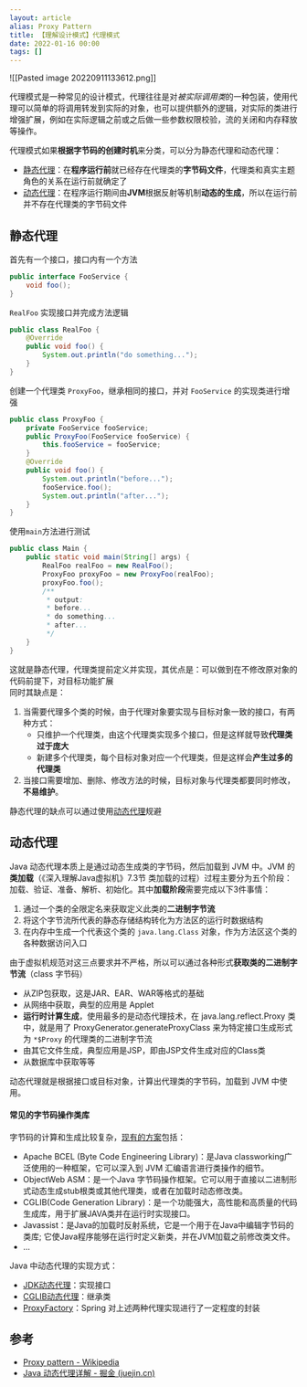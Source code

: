 ```yaml
---
layout: article  
alias: Proxy Pattern
title: 【理解设计模式】代理模式
date: 2022-01-16 00:00
tags: []
---
```


![[Pasted image 20220911133612.png]]

代理模式是一种常见的设计模式，代理往往是对*被实际调用类*的一种包装，使用代理可以简单的将调用转发到实际的对象，也可以提供额外的逻辑，对实际的类进行增强扩展，例如在实际逻辑之前或之后做一些参数权限校验，流的关闭和内存释放等操作。

代理模式如果**根据字节码的创建时机**来分类，可以分为静态代理和动态代理：
- [静态代理](#静态代理)：在**程序运行前**就已经存在代理类的**字节码文件**，代理类和真实主题角色的关系在运行前就确定了
- [动态代理](#动态代理)：在程序运行期间由**JVM**根据反射等机制**动态的生成**，所以在运行前并不存在代理类的字节码文件

## 静态代理
首先有一个接口，接口内有一个方法
```java
public interface FooService { 
    void foo();
}
```
`RealFoo` 实现接口并完成方法逻辑
```java
public class RealFoo {
    @Override
    public void foo() {
        System.out.println("do something...");
    }
}
```
创建一个代理类 `ProxyFoo`，继承相同的接口，并对 `FooService` 的实现类进行增强
```java
public class ProxyFoo {
    private FooService fooService;
    public ProxyFoo(FooService fooService) {
        this.fooService = fooService;
    }
    @Override
    public void foo() {
        System.out.println("before...");
        fooService.foo();
        System.out.println("after...");
    }
}
```
使用`main`方法进行测试

```java
public class Main {
    public static void main(String[] args) {
        RealFoo realFoo = new RealFoo();
        ProxyFoo proxyFoo = new ProxyFoo(realFoo);
        proxyFoo.foo();
        /**
         * output:
         * before...
         * do something...
         * after...
         */
    }
}
```
这就是静态代理，代理类提前定义并实现，其优点是：可以做到在不修改原对象的代码前提下，对目标功能扩展  
同时其缺点是：
1. 当需要代理多个类的时候，由于代理对象要实现与目标对象一致的接口，有两种方式：
   -  只维护一个代理类，由这个代理类实现多个接口，但是这样就导致**代理类过于庞大**
   -  新建多个代理类，每个目标对象对应一个代理类，但是这样会**产生过多的代理类**
2. 当接口需要增加、删除、修改方法的时候，目标对象与代理类都要同时修改，**不易维护**。

静态代理的缺点可以通过使用[动态代理](#动态代理)规避

## 动态代理

Java 动态代理本质上是通过动态生成类的字节码，然后加载到 JVM 中。JVM 的**类加载**（《深入理解Java虚拟机》7.3节 类加载的过程）过程主要分为五个阶段：加载、验证、准备、解析、初始化。其中**加载阶段**需要完成以下3件事情：
1.  通过一个类的全限定名来获取定义此类的**二进制字节流**
2.  将这个字节流所代表的静态存储结构转化为方法区的运行时数据结构
3.  在内存中生成一个代表这个类的 `java.lang.Class` 对象，作为方法区这个类的各种数据访问入口

由于虚拟机规范对这三点要求并不严格，所以可以通过各种形式**获取类的二进制字节流**（class 字节码）
-   从ZIP包获取，这是JAR、EAR、WAR等格式的基础
-   从网络中获取，典型的应用是 Applet
-   **运行时计算生成**，使用最多的是动态代理技术，在 java.lang.reflect.Proxy 类中，就是用了 ProxyGenerator.generateProxyClass 来为特定接口生成形式为 `*$Proxy` 的代理类的二进制字节流
-   由其它文件生成，典型应用是JSP，即由JSP文件生成对应的Class类
-   从数据库中获取等等

动态代理就是根据接口或目标对象，计算出代理类的字节码，加载到 JVM 中使用。

#### 常见的字节码操作类库

字节码的计算和生成比较复杂，[现有的方案](https://java-source.net/open-source/bytecode-libraries)包括：
- Apache BCEL (Byte Code Engineering Library)：是Java classworking广泛使用的一种框架，它可以深入到 JVM 汇编语言进行类操作的细节。
- ObjectWeb ASM：是一个Java 字节码操作框架。它可以用于直接以二进制形式动态生成stub根类或其他代理类，或者在加载时动态修改类。
- CGLIB(Code Generation Library)：是一个功能强大，高性能和高质量的代码生成库，用于扩展JAVA类并在运行时实现接口。
- Javassist：是Java的加载时反射系统，它是一个用于在Java中编辑字节码的类库; 它使Java程序能够在运行时定义新类，并在JVM加载之前修改类文件。
- ...

Java 中动态代理的实现方式：
- [JDK动态代理](https://azh3ng.com/2022/01/16/JDK-Proxy.html)：实现接口
- [CGLIB动态代理](https://azh3ng.com/2022/01/16/CGLIB-Proxy.html)：继承类
- [ProxyFactory](https://azh3ng.com/2022/01/16/ProxyFactory.html)：Spring 对上述两种代理实现进行了一定程度的封装


## 参考
- [Proxy pattern - Wikipedia](https://en.wikipedia.org/wiki/Proxy_pattern)
- [Java 动态代理详解 - 掘金 (juejin.cn)](https://juejin.cn/post/6844903744954433544)